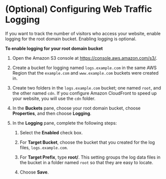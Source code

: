 # \(Optional\) Configuring Web Traffic Logging<a name="LoggingWebsiteTraffic"></a>

If you want to track the number of visitors who access your website, enable logging for the root domain bucket\. Enabling logging is optional\.

**To enable logging for your root domain bucket**

1. Open the Amazon S3 console at [https://console\.aws\.amazon\.com/s3/](https://console.aws.amazon.com/s3/)\.

1. Create a bucket for logging named `logs.example.com` in the same AWS Region that the `example.com` and `www.example.com` buckets were created in\.

1. Create two folders in the `logs.example.com` bucket; one named `root`, and the other named `cdn`\. If you configure Amazon CloudFront to speed up your website, you will use the `cdn` folder\.

1. In the **Buckets** pane, choose your root domain bucket, choose **Properties**, and then choose **Logging**\.

1. In the **Logging** pane, complete the following steps:

   1. Select the **Enabled** check box\.

   1. For **Target Bucket**, choose the bucket that you created for the log files, `logs.example.com`\.

   1. For **Target Prefix**, type **root/**\. This setting groups the log data files in the bucket in a folder named `root` so that they are easy to locate\.

   1. Choose **Save**\.